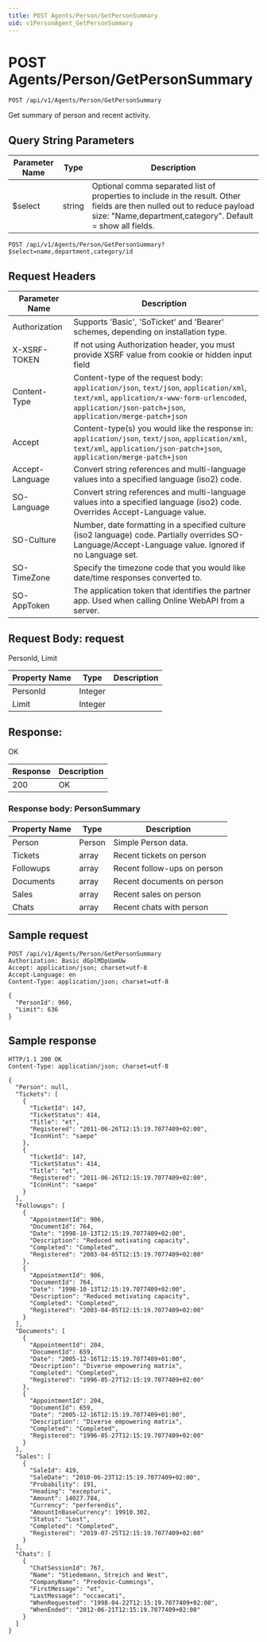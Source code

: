 ```yaml
---
title: POST Agents/Person/GetPersonSummary
uid: v1PersonAgent_GetPersonSummary
---
```


# POST Agents/Person/GetPersonSummary

```http
POST /api/v1/Agents/Person/GetPersonSummary
```

Get summary of person and recent activity.







## Query String Parameters

| Parameter Name | Type |  Description |
|----------------|------|--------------|
| $select | string |  Optional comma separated list of properties to include in the result. Other fields are then nulled out to reduce payload size: "Name,department,category". Default = show all fields. |

```http
POST /api/v1/Agents/Person/GetPersonSummary?$select=name,department,category/id
```


## Request Headers

| Parameter Name | Description |
|----------------|-------------|
| Authorization  | Supports 'Basic', 'SoTicket' and 'Bearer' schemes, depending on installation type. |
| X-XSRF-TOKEN   | If not using Authorization header, you must provide XSRF value from cookie or hidden input field |
| Content-Type | Content-type of the request body: `application/json`, `text/json`, `application/xml`, `text/xml`, `application/x-www-form-urlencoded`, `application/json-patch+json`, `application/merge-patch+json` |
| Accept         | Content-type(s) you would like the response in: `application/json`, `text/json`, `application/xml`, `text/xml`, `application/json-patch+json`, `application/merge-patch+json` |
| Accept-Language | Convert string references and multi-language values into a specified language (iso2) code. |
| SO-Language | Convert string references and multi-language values into a specified language (iso2) code. Overrides Accept-Language value. |
| SO-Culture | Number, date formatting in a specified culture (iso2 language) code. Partially overrides SO-Language/Accept-Language value. Ignored if no Language set. |
| SO-TimeZone | Specify the timezone code that you would like date/time responses converted to. |
| SO-AppToken | The application token that identifies the partner app. Used when calling Online WebAPI from a server. |

## Request Body: request 

PersonId, Limit 

| Property Name | Type |  Description |
|----------------|------|--------------|
| PersonId | Integer |  |
| Limit | Integer |  |

## Response:

OK

| Response | Description |
|----------------|-------------|
| 200 | OK |

### Response body: PersonSummary

| Property Name | Type |  Description |
|----------------|------|--------------|
| Person | Person | Simple Person data. |
| Tickets | array | Recent tickets on person |
| Followups | array | Recent follow-ups on person |
| Documents | array | Recent documents on person |
| Sales | array | Recent sales on person |
| Chats | array | Recent chats with person |

## Sample request

```http!
POST /api/v1/Agents/Person/GetPersonSummary
Authorization: Basic dGplMDpUamUw
Accept: application/json; charset=utf-8
Accept-Language: en
Content-Type: application/json; charset=utf-8

{
  "PersonId": 960,
  "Limit": 636
}
```

## Sample response

```http_
HTTP/1.1 200 OK
Content-Type: application/json; charset=utf-8

{
  "Person": null,
  "Tickets": [
    {
      "TicketId": 147,
      "TicketStatus": 414,
      "Title": "et",
      "Registered": "2011-06-26T12:15:19.7077409+02:00",
      "IconHint": "saepe"
    },
    {
      "TicketId": 147,
      "TicketStatus": 414,
      "Title": "et",
      "Registered": "2011-06-26T12:15:19.7077409+02:00",
      "IconHint": "saepe"
    }
  ],
  "Followups": [
    {
      "AppointmentId": 906,
      "DocumentId": 764,
      "Date": "1998-10-13T12:15:19.7077409+02:00",
      "Description": "Reduced motivating capacity",
      "Completed": "Completed",
      "Registered": "2003-04-05T12:15:19.7077409+02:00"
    },
    {
      "AppointmentId": 906,
      "DocumentId": 764,
      "Date": "1998-10-13T12:15:19.7077409+02:00",
      "Description": "Reduced motivating capacity",
      "Completed": "Completed",
      "Registered": "2003-04-05T12:15:19.7077409+02:00"
    }
  ],
  "Documents": [
    {
      "AppointmentId": 204,
      "DocumentId": 659,
      "Date": "2005-12-16T12:15:19.7077409+01:00",
      "Description": "Diverse empowering matrix",
      "Completed": "Completed",
      "Registered": "1996-05-27T12:15:19.7077409+02:00"
    },
    {
      "AppointmentId": 204,
      "DocumentId": 659,
      "Date": "2005-12-16T12:15:19.7077409+01:00",
      "Description": "Diverse empowering matrix",
      "Completed": "Completed",
      "Registered": "1996-05-27T12:15:19.7077409+02:00"
    }
  ],
  "Sales": [
    {
      "SaleId": 419,
      "SaleDate": "2010-06-23T12:15:19.7077409+02:00",
      "Probability": 191,
      "Heading": "excepturi",
      "Amount": 14027.784,
      "Currency": "perferendis",
      "AmountInBaseCurrency": 19910.302,
      "Status": "Lost",
      "Completed": "Completed",
      "Registered": "2019-07-25T12:15:19.7077409+02:00"
    }
  ],
  "Chats": [
    {
      "ChatSessionId": 767,
      "Name": "Stiedemann, Streich and West",
      "CompanyName": "Predovic-Cummings",
      "FirstMessage": "et",
      "LastMessage": "occaecati",
      "WhenRequested": "1998-04-22T12:15:19.7077409+02:00",
      "WhenEnded": "2012-06-21T12:15:19.7077409+02:00"
    }
  ]
}
```
